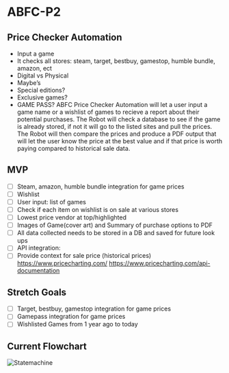 # ABFC-P2
## Price Checker Automation
 - Input a game
 - It checks all stores: steam, target, bestbuy, gamestop, humble bundle, amazon, ect
 - Digital vs Physical
 - Maybe’s
 - Special editions?
 - Exclusive games?
 - GAME PASS? 
ABFC Price Checker Automation will let a user input a game name or a wishlist of games to recieve a report about their potential purchases. The Robot will check a database to see if the game is already stored, if not it will go to the listed sites and pull the prices. The Robot will then compare the prices and produce a PDF output that will let the user know the price at the best value and if that price is worth paying compared to historical sale data.

## MVP
- [ ] Steam, amazon, humble bundle integration for game prices
- [ ] Wishlist
- [ ] User input: list of games
- [ ] Check if each item on wishlist is on sale at various stores
- [ ] Lowest price vendor at top/highlighted 
- [ ] Images of Game(cover art) and Summary of purchase options to PDF
- [ ] All data collected needs to be stored in a DB and saved for future look ups
- [ ] API integration: 
- [ ] Provide context for sale price (historical prices)
https://www.pricecharting.com/
https://www.pricecharting.com/api-documentation

## Stretch Goals
- [ ] Target, bestbuy, gamestop integration for game prices
- [ ] Gamepass integration for game prices
- [ ] Wishlisted Games from 1 year ago to today

## Current Flowchart
![Statemachine](https://user-images.githubusercontent.com/55204654/139494965-e969758f-8157-4145-a8cf-154b9addeaf9.PNG)
